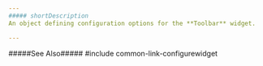 ```yaml
---
##### shortDescription
An object defining configuration options for the **Toolbar** widget.

---
```

#####See Also#####
#include common-link-configurewidget